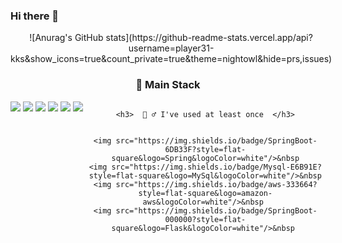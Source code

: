 ### Hi there 👋




<div align="center" style="display:flex">
 ![Anurag's GitHub stats](https://github-readme-stats.vercel.app/api?username=player31-kks&show_icons=true&count_private=true&theme=nightowl&hide=prs,issues)
</div>


<h3 align=center>🎇 Main Stack</h3>
<div align=center style="display:flex">
    <img src="https://img.shields.io/badge/TypeScript-3178C6?style=flat-square&logo=TypeScript&logoColor=white"/>&nbsp 
    <img src="https://img.shields.io/badge/JavaScript-F7DF1E?style=flat-square&logo=JavaScript&logoColor=white"/>&nbsp 
    <img src="https://img.shields.io/badge/Python-3776AB?style=flat-square&logo=Python&logoColor=white"/>&nbsp 
    <img src="https://img.shields.io/badge/Node.js-339933?style=flat-square&logo=Node.js&logoColor=white"/>&nbsp 
    <img src="https://img.shields.io/badge/MongoDB-47A248?style=flat-square&logo=MongoDB&logoColor=white"/>&nbsp 
    <img src="https://img.shields.io/badge/Git-F05032?style=flat-square&logo=Git&logoColor=white"/>&nbsp 

    <h3>  🙋 ♂️ I've used at least once  </h3>

    
    <img src="https://img.shields.io/badge/SpringBoot-6DB33F?style=flat-square&logo=Spring&logoColor=white"/>&nbsp
    <img src="https://img.shields.io/badge/Mysql-E6B91E?style=flat-square&logo=MySql&logoColor=white"/>&nbsp
    <img src="https://img.shields.io/badge/aws-333664?style=flat-square&logo=amazon-aws&logoColor=white"/>&nbsp 
    <img src="https://img.shields.io/badge/SpringBoot-000000?style=flat-square&logo=Flask&logoColor=white"/>&nbsp 
   
</div>

<!--
**player31-kks/player31-kks** is a ✨ _special_ ✨ repository because its `README.md` (this file) appears on your GitHub profile.

Here are some ideas to get you started:

- 🔭 I’m currently working on ...
- 🌱 I’m currently learning ...
- 👯 I’m looking to collaborate on ...
- 🤔 I’m looking for help with ...
- 💬 Ask me about ...
- 📫 How to reach me: ...
- 😄 Pronouns: ...
- ⚡ Fun fact: ...
-->

